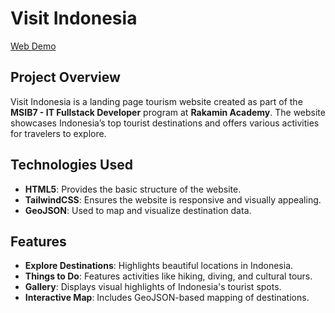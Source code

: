 # Visit Indonesia

[Web Demo](https://friskaam.github.io/rakamin-htmlcss/src/index.html)

## Project Overview

Visit Indonesia is a landing page tourism website created as part of the **MSIB7 - IT Fullstack Developer** program at **Rakamin Academy**. The website showcases Indonesia’s top tourist destinations and offers various activities for travelers to explore.

## Technologies Used

- **HTML5**: Provides the basic structure of the website.
- **TailwindCSS**: Ensures the website is responsive and visually appealing.
- **GeoJSON**: Used to map and visualize destination data.

## Features

- **Explore Destinations**: Highlights beautiful locations in Indonesia.
- **Things to Do**: Features activities like hiking, diving, and cultural tours.
- **Gallery**: Displays visual highlights of Indonesia's tourist spots.
- **Interactive Map**: Includes GeoJSON-based mapping of destinations.